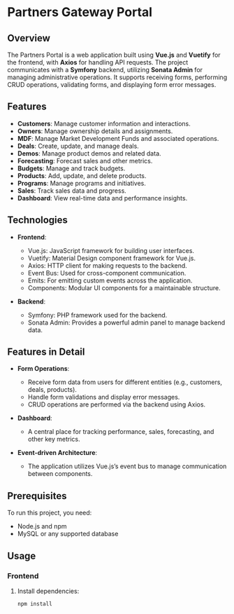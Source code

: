 # Partners Gateway Portal

## Overview

The Partners Portal is a web application built using **Vue.js** and **Vuetify** for the frontend, with **Axios** for handling API requests. The project communicates with a **Symfony** backend, utilizing **Sonata Admin** for managing administrative operations. It supports receiving forms, performing CRUD operations, validating forms, and displaying form error messages.

## Features

- **Customers**: Manage customer information and interactions.
- **Owners**: Manage ownership details and assignments.
- **MDF**: Manage Market Development Funds and associated operations.
- **Deals**: Create, update, and manage deals.
- **Demos**: Manage product demos and related data.
- **Forecasting**: Forecast sales and other metrics.
- **Budgets**: Manage and track budgets.
- **Products**: Add, update, and delete products.
- **Programs**: Manage programs and initiatives.
- **Sales**: Track sales data and progress.
- **Dashboard**: View real-time data and performance insights.

## Technologies

- **Frontend**:
  - Vue.js: JavaScript framework for building user interfaces.
  - Vuetify: Material Design component framework for Vue.js.
  - Axios: HTTP client for making requests to the backend.
  - Event Bus: Used for cross-component communication.
  - Emits: For emitting custom events across the application.
  - Components: Modular UI components for a maintainable structure.

- **Backend**:
  - Symfony: PHP framework used for the backend.
  - Sonata Admin: Provides a powerful admin panel to manage backend data.

## Features in Detail

- **Form Operations**: 
  - Receive form data from users for different entities (e.g., customers, deals, products).
  - Handle form validations and display error messages.
  - CRUD operations are performed via the backend using Axios.

- **Dashboard**: 
  - A central place for tracking performance, sales, forecasting, and other key metrics.

- **Event-driven Architecture**: 
  - The application utilizes Vue.js’s event bus to manage communication between components.

## Prerequisites

To run this project, you need:

- Node.js and npm
- MySQL or any supported database

## Usage

### Frontend

1. Install dependencies:
   ```bash
   npm install
